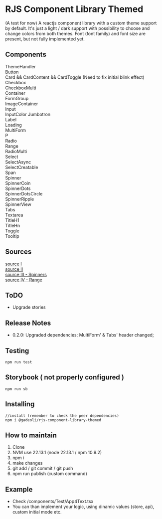# RJS Component Library Themed

(A test for now) A reactjs component library with a custom theme support by default. It's just a light / dark support with possibility to choose and change colors from both themes. Font (font family) and font size are present, but not fully implemented yet.

## Components

ThemeHandler    
Button   
Card && CardContent && CardToggle (Need to fix initial blink effect)   
Checkbox  
CheckboxMulti  
Container  
FormGroup  
ImageContainer   
Input  
InputColor
Jumbotron     
Label  
Loading  
MultiForm  
P  
Radio  
Range  
RadioMulti   
Select  
SelectAsync   
SelectCreatable  
Span   
Spinner  
SpinnerCoin  
SpinnerDots  
SpinnerDotsCircle   
SpinnerRipple   
SpinnerView   
Tabs  
Textarea    
TitleH1  
TitleHn   
Toggle  
Tooltip  

## Sources

[source I](https://dev.to/alexeagleson/how-to-create-and-publish-a-react-component-library-2oe)  
[source II](https://dev.to/siddharthvenkatesh/component-library-setup-with-react-typescript-and-rollup-onj)  
[source III - Spinners](https://loading.io/css/)  
[source IV - Range](https://codepen.io/ibaslogic/pen/zYMJZaQ)  

## ToDO

- Upgrade stories  

## Release Notes

- 0.2.0: Upgraded dependencies; MultiForm' & Tabs' header changed;  

## Testing

```
npm run test  
```

## Storybook ( not properly configured )

```
npm run sb  
```

## Installing

```
//install (remember to check the peer dependencies)  
npm i @gadeoli/rjs-component-library-themed  
```


## How to maintain

1. Clone  
2. NVM use 22.13.1 (node 22.13.1 / npm 10.9.2)  
3. npm i  
4. make changes  
5. git add / git commit / git push  
6. npm run publish (custom command)


## Example
- Check /components/Test/App4Text.tsx  
- You can than implement your logic, using dinamic values (store, api), custom initial mode etc.